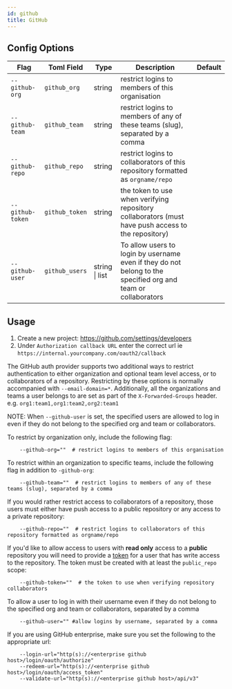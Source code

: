 ```yaml
---
id: github
title: GitHub
---
```


## Config Options

| Flag             | Toml Field     | Type           | Description                                                                                                   | Default |
| ---------------- | -------------- | -------------- | ------------------------------------------------------------------------------------------------------------- | ------- |
| `--github-org`   | `github_org`   | string         | restrict logins to members of this organisation                                                               |         |
| `--github-team`  | `github_team`  | string         | restrict logins to members of any of these teams (slug), separated by a comma                                 |         |
| `--github-repo`  | `github_repo`  | string         | restrict logins to collaborators of this repository formatted as `orgname/repo`                               |         |
| `--github-token` | `github_token` | string         | the token to use when verifying repository collaborators (must have push access to the repository)            |         |
| `--github-user`  | `github_users` | string \| list | To allow users to login by username even if they do not belong to the specified org and team or collaborators |         |

## Usage

1.  Create a new project: https://github.com/settings/developers
2.  Under `Authorization callback URL` enter the correct url ie `https://internal.yourcompany.com/oauth2/callback`

The GitHub auth provider supports two additional ways to restrict authentication to either organization and optional 
team level access, or to collaborators of a repository. Restricting by these options is normally accompanied with `--email-domain=*`. Additionally, all the organizations and teams a user belongs to are set as part of the `X-Forwarded-Groups` header. e.g. `org1:team1,org1:team2,org2:team1`

NOTE: When `--github-user` is set, the specified users are allowed to log in even if they do not belong to the specified 
org and team or collaborators.

To restrict by organization only, include the following flag:

```shell
    --github-org=""  # restrict logins to members of this organisation
```

To restrict within an organization to specific teams, include the following flag in addition to `-github-org`:

```shell
    --github-team=""  # restrict logins to members of any of these teams (slug), separated by a comma
```

If you would rather restrict access to collaborators of a repository, those users must either have push access to a 
public repository or any access to a private repository:

```shell
    --github-repo=""  # restrict logins to collaborators of this repository formatted as orgname/repo
```

If you'd like to allow access to users with **read only** access to a **public** repository you will need to provide a 
[token](https://github.com/settings/tokens) for a user that has write access to the repository. The token must be 
created with at least the `public_repo` scope:

```shell
    --github-token=""  # the token to use when verifying repository collaborators
```

To allow a user to log in with their username even if they do not belong to the specified org and team or collaborators, 
separated by a comma

```shell
    --github-user="" #allow logins by username, separated by a comma
```

If you are using GitHub enterprise, make sure you set the following to the appropriate url:

```shell
    --login-url="http(s)://<enterprise github host>/login/oauth/authorize"
    --redeem-url="http(s)://<enterprise github host>/login/oauth/access_token"
    --validate-url="http(s)://<enterprise github host>/api/v3"
```
